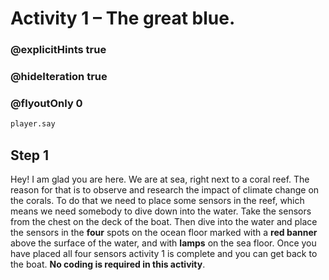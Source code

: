 # Activity 1 – The great blue.

### @explicitHints true
### @hideIteration true 
### @flyoutOnly 0

```python
player.say
```

## Step 1
Hey! I am glad you are here. We are at sea, right next to a coral reef. The reason for that is to observe and research the impact of climate change on the corals. 
To do that we need to place some sensors in the reef, which means we need somebody to dive down into the water. 
Take the sensors from the chest on the deck of the boat. Then dive into the water and place the sensors in the **four** spots on the ocean floor marked 
with a **red banner** above the surface of the water, and with **lamps** on the sea floor. 
Once you have placed all four sensors activity 1 is complete and you can get back to the boat. 
**No coding is required in this activity**.
